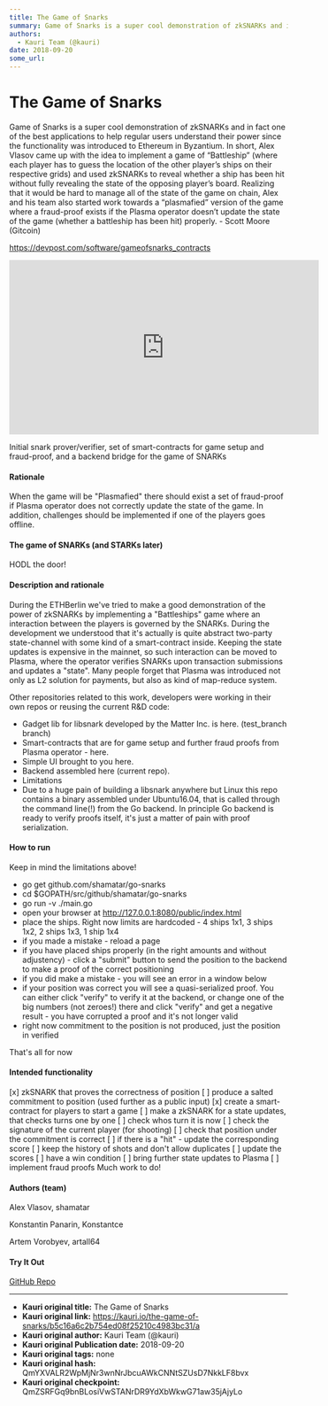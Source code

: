 ```yaml
---
title: The Game of Snarks
summary: Game of Snarks is a super cool demonstration of zkSNARKs and in fact one of the best applications to help regular users understand their power since the functionality was introduced to Ethereum in Byzantium. In short, Alex Vlasov came up with the idea to implement a game of “Battleship” (where each player has to guess the location of the other player’s ships on their respective grids) and used zkSNARKs to reveal whether a ship has been hit without fully revealing the state of the opposing player
authors:
  - Kauri Team (@kauri)
date: 2018-09-20
some_url: 
---
```


# The Game of Snarks


Game of Snarks is a super cool demonstration of zkSNARKs and in fact one of the best applications to help regular users understand their power since the functionality was introduced to Ethereum in Byzantium. In short, Alex Vlasov came up with the idea to implement a game of “Battleship” (where each player has to guess the location of the other player’s ships on their respective grids) and used zkSNARKs to reveal whether a ship has been hit without fully revealing the state of the opposing player’s board. Realizing that it would be hard to manage all of the state of the game on chain, Alex and his team also started work towards a “plasmafied” version of the game where a fraud-proof exists if the Plasma operator doesn’t update the state of the game (whether a battleship has been hit) properly. - Scott Moore (Gitcoin)

https://devpost.com/software/gameofsnarks_contracts

<div align="center"><iframe width="560" height="315" src="https://www.youtube.com/embed/undefined" frameborder="0" allow="encrypted-media" allowfullscreen></iframe></div>

Initial snark prover/verifier, set of smart-contracts for game setup and fraud-proof, and a backend bridge for the game of SNARKs

#### Rationale
When the game will be "Plasmafied" there should exist a set of fraud-proof if Plasma operator does not correctly update the state of the game. In addition, challenges should be implemented if one of the players goes offline.

#### The game of SNARKs (and STARKs later)
HODL the door!

#### Description and rationale
During the ETHBerlin we've tried to make a good demonstration of the power of zkSNARKs by implementing a "Battleships" game where an interaction between the players is governed by the SNARKs. During the development we understood that it's actually is quite abstract two-party state-channel with some kind of a smart-contract inside. Keeping the state updates is expensive in the mainnet, so such interaction can be moved to Plasma, where the operator verifies SNARKs upon transaction submissions and updates a "state". Many people forget that Plasma was introduced not only as L2 solution for payments, but also as kind of map-reduce system.

Other repositories related to this work, developers were working in their own repos or reusing the current R&D code:

- Gadget lib for libsnark developed by the Matter Inc. is here. (test_branch branch)
- Smart-contracts that are for game setup and further fraud proofs from Plasma operator - here.
- Simple UI brought to you here.
- Backend assembled here (current repo).
- Limitations
- Due to a huge pain of building a libsnark anywhere but Linux this repo contains a binary assembled under Ubuntu16.04, that is called through the command line(!) from the Go backend. In principle Go backend is ready to verify proofs itself, it's just a matter of pain with proof serialization.

#### How to run
Keep in mind the limitations above!

- go get github.com/shamatar/go-snarks
- cd $GOPATH/src/github/shamatar/go-snarks
- go run -v ./main.go
- open your browser at http://127.0.0.1:8080/public/index.html
- place the ships. Right now limits are hardcoded - 4 ships 1x1, 3 ships 1x2, 2 ships 1x3, 1 ship 1x4
- if you made a mistake - reload a page
- if you have placed ships properly (in the right amounts and without adjustency) - click a "submit" button to send the position to the backend to make a proof of the correct positioning
- if you did make a mistake - you will see an error in a window below
- if your position was correct you will see a quasi-serialized proof. You can either click "verify" to verify it at the backend, or change one of the big numbers (not zeroes!) there and click "verify" and get a negative result - you have corrupted a proof and it's not longer valid
- right now commitment to the position is not produced, just the position in verified

That's all for now

#### Intended functionality
[x] zkSNARK that proves the correctness of position
[ ] produce a salted commitment to position (used further as a public input)
[x] create a smart-contract for players to start a game
[ ] make a zkSNARK for a state updates, that checks turns one by one
[ ] check whos turn it is now
[ ] check the signature of the current player (for shooting)
[ ] check that position under the commitment is correct
[ ] if there is a "hit" - update the corresponding score
[ ] keep the history of shots and don't allow duplicates
[ ] update the scores
[ ] have a win condition
[ ] bring further state updates to Plasma
[ ] implement fraud proofs
Much work to do!

#### Authors (team)
Alex Vlasov, shamatar

Konstantin Panarin, Konstantce

Artem Vorobyev, artall64

#### Try It Out
[GitHub Repo](https://github.com/shamatar/go-snarks)


---

- **Kauri original title:** The Game of Snarks
- **Kauri original link:** https://kauri.io/the-game-of-snarks/b5c16a6c2b754ed08f25210c4983bc31/a
- **Kauri original author:** Kauri Team (@kauri)
- **Kauri original Publication date:** 2018-09-20
- **Kauri original tags:** none
- **Kauri original hash:** QmYXVALR2WpMjNr3wnNrJbcuAWkCNNtSZUsD7NkkLF8bvx
- **Kauri original checkpoint:** QmZSRFGq9bnBLosiVwSTANrDR9YdXbWkwG71aw35jAjyLo



